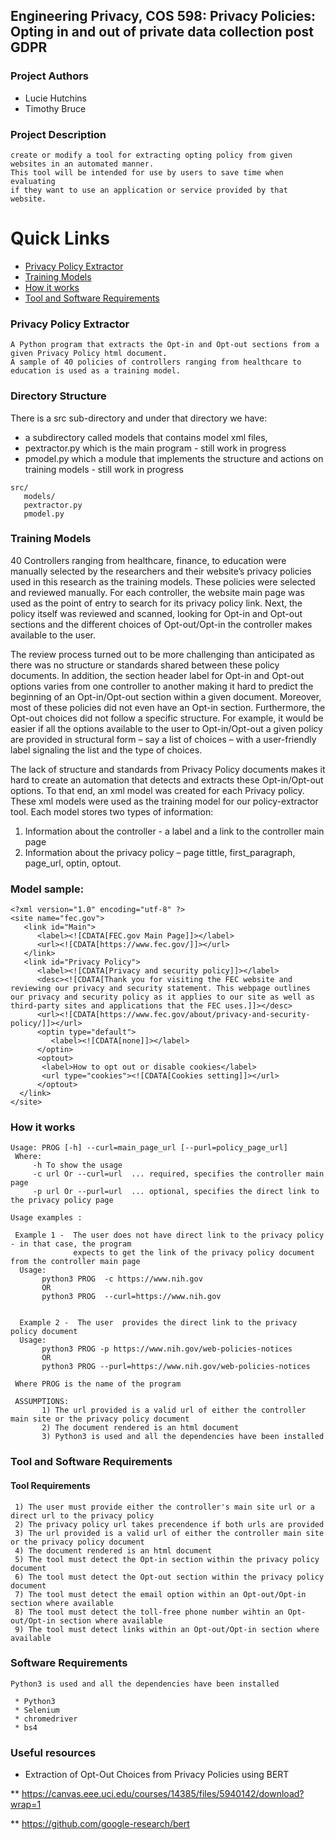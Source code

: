 
## Engineering Privacy, COS 598: Privacy Policies: Opting in and out of private data collection post GDPR

### Project Authors

* Lucie Hutchins
* Timothy Bruce 

### Project Description

``` 
create or modify a tool for extracting opting policy from given websites in an automated manner.
This tool will be intended for use by users to save time when evaluating 
if they want to use an application or service provided by that website.

```
# Quick Links

- [Privacy Policy Extractor ](#privacy-policy-extractor)
- [Training Models](#training-models)
- [How it works](#how-it-works)
- [Tool and Software Requirements](#tool-and-software-requirements)

### Privacy Policy Extractor

```
A Python program that extracts the Opt-in and Opt-out sections from a given Privacy Policy html document.
A sample of 40 policies of controllers ranging from healthcare to education is used as a training model.

```
### Directory Structure

There is a src sub-directory and under that directory we have: 

* a subdirectory called models that contains model xml files,
* pextractor.py  which is the main program - still work in progress 
* pmodel.py  which a module that implements the structure and  actions on training models - still work in progress

```
src/
   models/ 	
   pextractor.py	
   pmodel.py
```

### Training Models

   40 Controllers ranging from healthcare, finance, to education were manually selected by the researchers and their website’s privacy policies used in this research as the training models. These policies were selected and reviewed manually.  For each controller, the website main page was used as the point of entry to search for its privacy policy link. Next, the policy itself was reviewed and scanned, looking for Opt-in and Opt-out sections  and the different choices  of Opt-out/Opt-in the controller makes available to the user. 

The review process turned out to be more challenging than anticipated as there was no structure or standards shared between these policy documents. In addition, the section header label for Opt-in and Opt-out options varies from one controller to another making it hard to predict the beginning of an Opt-in/Opt-out section within a given document. Moreover, most of these policies did not even have an Opt-in section. Furthermore, the Opt-out choices did not follow a specific structure. For example, it would be easier if all the options available to the user to Opt-in/Opt-out a given policy are provided in structural form – say a list of choices – with a user-friendly label signaling the list and the type of choices. 

The lack of structure and standards from Privacy Policy documents makes it hard to create an automation that detects and extracts these Opt-in/Opt-out options. To that end, an xml model was created for each Privacy policy. These xml models were used as the training model for our policy-extractor tool. Each model stores two types of information:

1.	Information about the controller - a label and a link to the controller main page
2.	Information about the privacy policy – page tittle, first_paragraph, page_url,  optin, optout. 

### Model sample:

```
<?xml version="1.0" encoding="utf-8" ?>
<site name="fec.gov">
   <link id="Main">
      <label><![CDATA[FEC.gov Main Page]]></label>
      <url><![CDATA[https://www.fec.gov/]]></url>
   </link>
   <link id="Privacy Policy">
      <label><![CDATA[Privacy and security policy]]></label>
      <desc><![CDATA[Thank you for visiting the FEC website and reviewing our privacy and security statement. This webpage outlines our privacy and security policy as it applies to our site as well as third-party sites and applications that the FEC uses.]]></desc>
      <url><![CDATA[https://www.fec.gov/about/privacy-and-security-policy/]]></url>
      <optin type="default">
         <label><![CDATA[none]]></label>
      </optin>
      <optout>
       <label>How to opt out or disable cookies</label>
       <url type="cookies"><![CDATA[Cookies setting]]></url>
      </optout>
  </link>
</site>
```

### How it works

```
Usage: PROG [-h] --curl=main_page_url [--purl=policy_page_url]
 Where:
     -h To show the usage
     -c url Or --curl=url  ... required, specifies the controller main page
     -p url Or --purl=url  ... optional, specifies the direct link to the privacy policy page  
      
Usage examples :

 Example 1 -  The user does not have direct link to the privacy policy - in that case, the program
              expects to get the link of the privacy policy document from the controller main page
  Usage: 
       python3 PROG  -c https://www.nih.gov
       OR 
       python3 PROG  --curl=https://www.nih.gov


  Example 2 -  The user  provides the direct link to the privacy policy document
  Usage: 
       python3 PROG -p https://www.nih.gov/web-policies-notices
       OR 
       python3 PROG --purl=https://www.nih.gov/web-policies-notices

 Where PROG is the name of the program

 ASSUMPTIONS: 
       1) The url provided is a valid url of either the controller main site or the privacy policy document
       2) The document rendered is an html document
       3) Python3 is used and all the dependencies have been installed 
```

###  Tool and Software Requirements

#### Tool Requirements 
```
 1) The user must provide either the controller's main site url or a direct url to the privacy policy
 2) The privacy policy url takes precendence if both urls are provided
 3) The url provided is a valid url of either the controller main site or the privacy policy document
 4) The document rendered is an html document
 5) The tool must detect the Opt-in section within the privacy policy document
 6) The tool must detect the Opt-out section within the privacy policy document
 7) The tool must detect the email option within an Opt-out/Opt-in section where available
 8) The tool must detect the toll-free phone number wihtin an Opt-out/Opt-in section where available
 9) The tool must detect links within an Opt-out/Opt-in section where available
 ```
 ### Software Requirements
 ```
 Python3 is used and all the dependencies have been installed 
 
  * Python3
  * Selenium
  * chromedriver
  * bs4

```

### Useful resources
* Extraction of Opt-Out Choices from Privacy Policies using BERT

** https://canvas.eee.uci.edu/courses/14385/files/5940142/download?wrap=1

** https://github.com/google-research/bert
